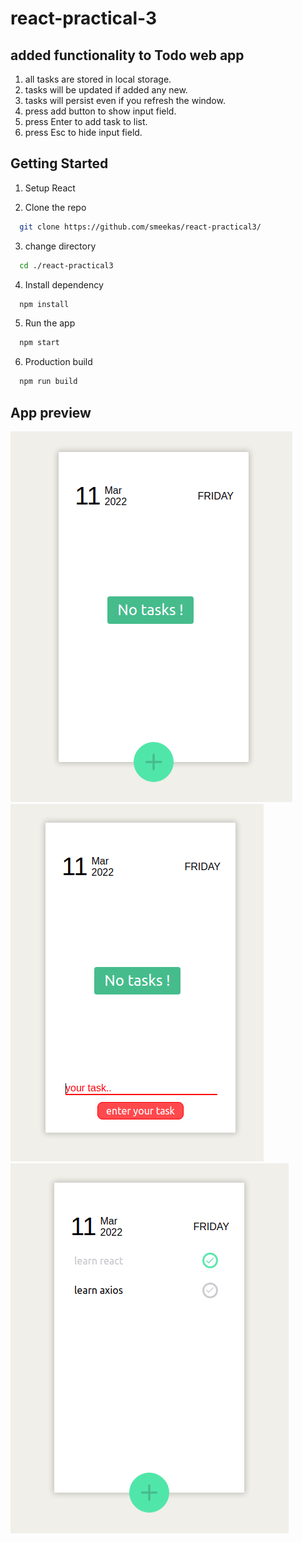 
# react-practical-3

## added functionality to Todo web app
1. all tasks are stored in local storage.
2. tasks will be updated if added any new.
3. tasks will persist even if you refresh the window.
4. press add button to show input field.
5. press Enter to add task to list.
6. press Esc to hide input field.

## Getting Started

1. Setup React

2. Clone the repo</br>

```sh
  git clone https://github.com/smeekas/react-practical3/
```

3. change directory</br>

```sh
  cd ./react-practical3
```

4. Install dependency</br>

```sh
  npm install
```

5. Run the app</br>

```sh
  npm start
```

6. Production build</br>

```sh
  npm run build
```

## App preview
![screenshot](./public/s1.png)
![screenshot](./public/s2.png)
![screenshot](./public/s3.png)